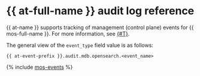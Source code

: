 # {{ at-full-name }} audit log reference

{{ at-name }} supports tracking of management (control plane) events for {{ mos-full-name }}. For more information, see [{#T}](../audit-trails/concepts/format.md).

The general view of the `event_type` field value is as follows:

```text
{{ at-event-prefix }}.audit.mdb.opensearch.<event_name>
```

{% include [mos-events](../_includes/audit-trails/events/mos-events.md) %}
